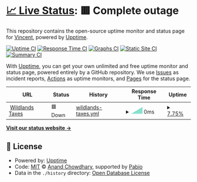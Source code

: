 # [📈 Live Status](https://demo.upptime.js.org): <!--live status--> **🟥 Complete outage**

This repository contains the open-source uptime monitor and status page for [Vincent](https://demo.upptime.js.org), powered by [Upptime](https://github.com/upptime/upptime).

[![Uptime CI](https://github.com/Brodino96/wildlands_taxes/workflows/Uptime%20CI/badge.svg)](https://github.com/Brodino96/wildlands_taxes/actions?query=workflow%3A%22Uptime+CI%22)
[![Response Time CI](https://github.com/Brodino96/wildlands_taxes/workflows/Response%20Time%20CI/badge.svg)](https://github.com/Brodino96/wildlands_taxes/actions?query=workflow%3A%22Response+Time+CI%22)
[![Graphs CI](https://github.com/Brodino96/wildlands_taxes/workflows/Graphs%20CI/badge.svg)](https://github.com/Brodino96/wildlands_taxes/actions?query=workflow%3A%22Graphs+CI%22)
[![Static Site CI](https://github.com/Brodino96/wildlands_taxes/workflows/Static%20Site%20CI/badge.svg)](https://github.com/Brodino96/wildlands_taxes/actions?query=workflow%3A%22Static+Site+CI%22)
[![Summary CI](https://github.com/Brodino96/wildlands_taxes/workflows/Summary%20CI/badge.svg)](https://github.com/Brodino96/wildlands_taxes/actions?query=workflow%3A%22Summary+CI%22)

With [Upptime](https://upptime.js.org), you can get your own unlimited and free uptime monitor and status page, powered entirely by a GitHub repository. We use [Issues](https://github.com/Brodino96/wildlands_taxes/issues) as incident reports, [Actions](https://github.com/Brodino96/wildlands_taxes/actions) as uptime monitors, and [Pages](https://demo.upptime.js.org) for the status page.

<!--start: status pages-->
<!-- This summary is generated by Upptime (https://github.com/upptime/upptime) -->
<!-- Do not edit this manually, your changes will be overwritten -->
<!-- prettier-ignore -->
| URL | Status | History | Response Time | Uptime |
| --- | ------ | ------- | ------------- | ------ |
| <img alt="" src="https://icons.duckduckgo.com/ip3/null.ico" height="13"> [Wildlands Taxes](taxes.brodino.net) | 🟥 Down | [wildlands-taxes.yml](https://github.com/Brodino96/wildlands_taxes/commits/HEAD/history/wildlands-taxes.yml) | <details><summary><img alt="Response time graph" src="./graphs/wildlands-taxes/response-time-week.png" height="20"> 0ms</summary><br><a href="https://demo.upptime.js.org/history/wildlands-taxes"><img alt="Response time 0" src="https://img.shields.io/endpoint?url=https%3A%2F%2Fraw.githubusercontent.com%2FBrodino96%2Fwildlands_taxes%2FHEAD%2Fapi%2Fwildlands-taxes%2Fresponse-time.json"></a><br><a href="https://demo.upptime.js.org/history/wildlands-taxes"><img alt="24-hour response time 0" src="https://img.shields.io/endpoint?url=https%3A%2F%2Fraw.githubusercontent.com%2FBrodino96%2Fwildlands_taxes%2FHEAD%2Fapi%2Fwildlands-taxes%2Fresponse-time-day.json"></a><br><a href="https://demo.upptime.js.org/history/wildlands-taxes"><img alt="7-day response time 0" src="https://img.shields.io/endpoint?url=https%3A%2F%2Fraw.githubusercontent.com%2FBrodino96%2Fwildlands_taxes%2FHEAD%2Fapi%2Fwildlands-taxes%2Fresponse-time-week.json"></a><br><a href="https://demo.upptime.js.org/history/wildlands-taxes"><img alt="30-day response time 0" src="https://img.shields.io/endpoint?url=https%3A%2F%2Fraw.githubusercontent.com%2FBrodino96%2Fwildlands_taxes%2FHEAD%2Fapi%2Fwildlands-taxes%2Fresponse-time-month.json"></a><br><a href="https://demo.upptime.js.org/history/wildlands-taxes"><img alt="1-year response time 0" src="https://img.shields.io/endpoint?url=https%3A%2F%2Fraw.githubusercontent.com%2FBrodino96%2Fwildlands_taxes%2FHEAD%2Fapi%2Fwildlands-taxes%2Fresponse-time-year.json"></a></details> | <details><summary><a href="https://demo.upptime.js.org/history/wildlands-taxes">7.75%</a></summary><a href="https://demo.upptime.js.org/history/wildlands-taxes"><img alt="All-time uptime 7.75%" src="https://img.shields.io/endpoint?url=https%3A%2F%2Fraw.githubusercontent.com%2FBrodino96%2Fwildlands_taxes%2FHEAD%2Fapi%2Fwildlands-taxes%2Fuptime.json"></a><br><a href="https://demo.upptime.js.org/history/wildlands-taxes"><img alt="24-hour uptime 7.75%" src="https://img.shields.io/endpoint?url=https%3A%2F%2Fraw.githubusercontent.com%2FBrodino96%2Fwildlands_taxes%2FHEAD%2Fapi%2Fwildlands-taxes%2Fuptime-day.json"></a><br><a href="https://demo.upptime.js.org/history/wildlands-taxes"><img alt="7-day uptime 7.75%" src="https://img.shields.io/endpoint?url=https%3A%2F%2Fraw.githubusercontent.com%2FBrodino96%2Fwildlands_taxes%2FHEAD%2Fapi%2Fwildlands-taxes%2Fuptime-week.json"></a><br><a href="https://demo.upptime.js.org/history/wildlands-taxes"><img alt="30-day uptime 7.75%" src="https://img.shields.io/endpoint?url=https%3A%2F%2Fraw.githubusercontent.com%2FBrodino96%2Fwildlands_taxes%2FHEAD%2Fapi%2Fwildlands-taxes%2Fuptime-month.json"></a><br><a href="https://demo.upptime.js.org/history/wildlands-taxes"><img alt="1-year uptime 7.75%" src="https://img.shields.io/endpoint?url=https%3A%2F%2Fraw.githubusercontent.com%2FBrodino96%2Fwildlands_taxes%2FHEAD%2Fapi%2Fwildlands-taxes%2Fuptime-year.json"></a></details>

<!--end: status pages-->

[**Visit our status website →**](https://demo.upptime.js.org)

## 📄 License

- Powered by: [Upptime](https://github.com/upptime/upptime)
- Code: [MIT](./LICENSE) © [Anand Chowdhary](https://anandchowdhary.com), supported by [Pabio](https://pabio.com)
- Data in the `./history` directory: [Open Database License](https://opendatacommons.org/licenses/odbl/1-0/)
